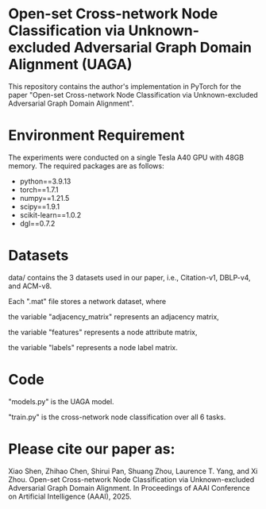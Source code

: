 # Open-set Cross-network Node Classification via Unknown-excluded Adversarial Graph Domain Alignment (UAGA)
This repository contains the author's implementation in PyTorch for the paper "Open-set Cross-network Node Classification via Unknown-excluded Adversarial Graph Domain Alignment".
# Environment Requirement
The experiments were conducted on a single Tesla A40 GPU with 48GB memory. The required packages are as follows:
- python==3.9.13
- torch==1.7.1
- numpy==1.21.5
- scipy==1.9.1
- scikit-learn==1.0.2
- dgl==0.7.2
# Datasets
data/ contains the 3 datasets used in our paper, i.e., Citation-v1, DBLP-v4, and ACM-v8.

Each ".mat" file stores a network dataset, where

the variable "adjacency_matrix" represents an adjacency matrix,

the variable "features" represents a node attribute matrix,

the variable "labels" represents a node label matrix.
# Code
"models.py" is the UAGA model.

"train.py" is the cross-network node classification over all 6 tasks.
# Please cite our paper as:
Xiao Shen, Zhihao Chen, Shirui Pan, Shuang Zhou, Laurence T. Yang, and Xi Zhou. Open-set Cross-network Node Classification via Unknown-excluded Adversarial Graph Domain Alignment. In Proceedings of AAAI Conference on Artificial Intelligence (AAAI), 2025.